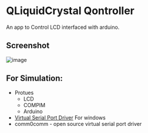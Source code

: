 # QLiquidCrystal Qontroller

An app to Control LCD interfaced with arduino.

## Screenshot

![image](http://i.imgur.com/PxMg713.png)

## For Simulation:
* Protues
  * LCD
  * COMPIM
  * Arduino
* [Virtual Serial Port Driver](http://www.virtual-serial-port.org) For windows
* comm0comm - open source virtual serial port driver
